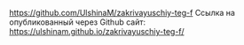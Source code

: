 https://github.com/UlshinaM/zakrivayuschiy-teg-f  Ссылка на опубликованный через Github сайт: https://ulshinam.github.io/zakrivayuschiy-teg-f/